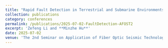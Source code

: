 ```yaml
---
title: "Rapid Fault Detection in Terrestrial and Submarine Environments with DAS"
collection: publications
category: conferences
permalink: /publications/2025-07-02-FaultDetection-AFOST2
excerpt: 'Zefeng Li and **Minzhe Hu**'
date: 2025-07-02
venue: 'The 2nd Seminar on Application of Fiber Optic Seismic Technology'
---
```


